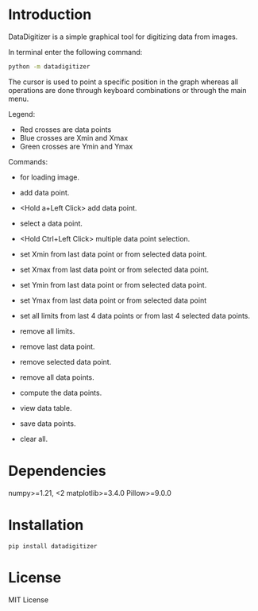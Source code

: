 # Introduction

DataDigitizer is a simple graphical tool for digitizing data from images.

In terminal enter the following command:

```bash
python -m datadigitizer
```


The cursor is used to point a specific position in the graph
whereas all operations are done through keyboard combinations or through the main menu.

Legend:

* Red crosses are data points
* Blue crosses are Xmin and Xmax
* Green crosses are Ymin and Ymax

Commands:

* <Ctrl-o> for loading image.
* <Ctrl-a> add data point.
* <Hold a+Left Click> add data point.
* <Left Click> select a data point.
* <Hold Ctrl+Left Click> multiple data point selection.

* <Ctrl-g> set Xmin from last data point or from selected data point.
* <Ctrl-h> set Xmax from last data point or from selected data point.

* <Ctrl-j> set Ymin from last data point or from selected data point.
* <Ctrl-k> set Ymax from last data point or from selected data point

* <Ctrl-l> set all limits from last 4 data points or from last 4 selected data points.
* <Ctrl-n> remove all limits.

* <Ctrl-z> remove last data point.
* <Ctrl-d> remove selected data point.
* <Ctrl-D> remove all data points.

* <Ctrl-m> compute the data points.
* <Ctrl-t> view data table.
* <Ctrl-s> save data points.
* <Ctrl-w> clear all.



# Dependencies

numpy>=1.21, <2 
matplotlib>=3.4.0 
Pillow>=9.0.0


# Installation

```
pip install datadigitizer
```

# License

MIT License

